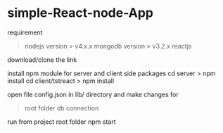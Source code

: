 # simple-React-node-App

requirement
> nodejs version > v4.x.x
> mongodb version > v3.2.x
> reactjs

download/clone the link

install npm module for server and client side packages
cd server > npm install
cd client/tstreact > npm install

open file config.json in lib/ directory and make changes for 
 > root folder 
 > db connection
 

run from project root folder npm start



